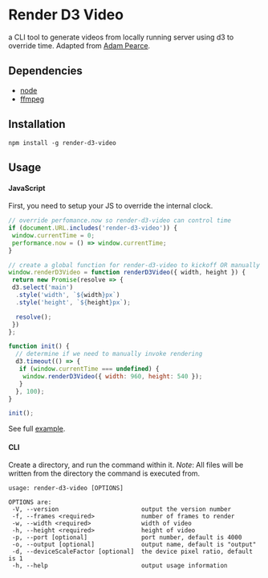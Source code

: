 # Render D3 Video

a CLI tool to generate videos from locally running server using d3 to override time.
Adapted from [Adam Pearce](https://roadtolarissa.com/d3-mp4/).

## Dependencies

- [node](https://nodejs.org)
- [ffmpeg](https://ffmpeg.org/)

## Installation

`npm install -g render-d3-video`

## Usage

#### JavaScript

First, you need to setup your JS to override the internal clock.

```JavaScript
// override perfomance.now so render-d3-video can control time
if (document.URL.includes('render-d3-video')) {
 window.currentTime = 0;
 performance.now = () => window.currentTime;
}

// create a global function for render-d3-video to kickoff OR manually below
window.renderD3Video = function renderD3Video({ width, height }) {
 return new Promise(resolve => {
 d3.select('main')
  .style('width', `${width}px`)
  .style('height', `${height}px`);

  resolve();
 })
};

function init() {
  // determine if we need to manually invoke rendering
  d3.timeout(() => {
   if (window.currentTime === undefined) {
    window.renderD3Video({ width: 960, height: 540 });
   }
  }, 100);
}

init();
```

See full [example](example).

#### CLI
Create a directory, and run the command within it. *Note*: All files will be written from the directory the command is executed from.

```
usage: render-d3-video [OPTIONS]

OPTIONS are:
 -V, --version                       output the version number
 -f, --frames <required>             number of frames to render
 -w, --width <required>              width of video
 -h, --height <required>             height of video
 -p, --port [optional]               port number, default is 4000
 -o, --output [optional]             output name, default is "output"
 -d, --deviceScaleFactor [optional]  the device pixel ratio, default is 1
 -h, --help                          output usage information

```
